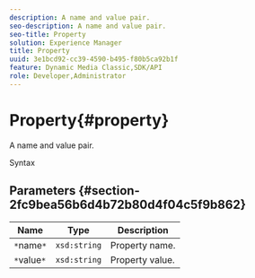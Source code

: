 ```yaml
---
description: A name and value pair.
seo-description: A name and value pair.
seo-title: Property
solution: Experience Manager
title: Property
uuid: 3e1bcd92-cc39-4590-b495-f80b5ca92b1f
feature: Dynamic Media Classic,SDK/API
role: Developer,Administrator
---
```


# Property{#property}

A name and value pair.

 Syntax 

## Parameters {#section-2fc9bea56b6d4b72b80d4f04c5f9b862}

|  Name  | Type  | Description  |
|---|---|---|
|  `*`name`*`  | `xsd:string`  | Property name.  |
|  `*`value`*`  | `xsd:string`  | Property value.  |

